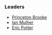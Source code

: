 ### Leaders

* [Princeton Brooke](mailto:princeton.booke@owasp.org)
* [Ian Mulher](mailto:ian.mulhern@owasp.org)
* [Eric Potter](mailto:eric.potter@owasp.org)

